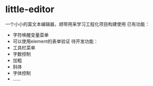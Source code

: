 # little-editor
一个小小的富文本编辑器，顺带用来学习工程化项目构建使用
已有功能：
- 字符唤醒变量菜单
- 可以使用element的表单验证
待开发功能：
- 工具栏菜单
- 字数控制
- 加粗
- 斜体
- 字体控制
- ……

